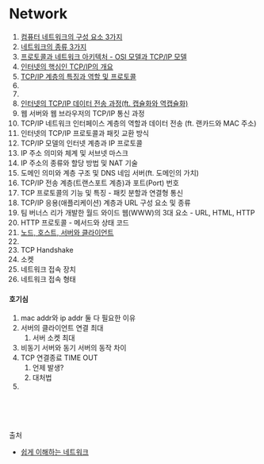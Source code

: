 # Network

1. [컴퓨터 네트워크의 구성 요소 3가지](컴퓨터네트워크의구성요소3가지.md)
2. [네트워크의 종류 3가지](네트워크의종류3가지.md)
3. [프로토콜과 네트워크 아키텍처 - OSI 모델과 TCP/IP 모델](프로토콜과네트워크아키텍처.md)
4. [인터넷의 핵심인 TCP/IP의 개요](인터넷의%20핵심인%20TCPIP의%20개요.md)
5. [TCP/IP 계층의 특징과 역할 및 프로토콜](TCPIP계층의특징과역할및프로토콜.md)
6. 
7. 
8. [인터넷의 TCP/IP 데이터 전송 과정(ft. 캡슐화와 역캡슐화)](인터넷의TCPIP데이터전송과정.md)
9. 웹 서버와 웹 브라우저의 TCP/IP 통신 과정
10. TCP/IP 네트워크 인터페이스 계층의 역할과 데이터 전송 (ft. 랜카드와 MAC 주소)
11. 인터넷의 TCP/IP 프로토콜과 패킷 교환 방식
12. TCP/IP 모델의 인터넷 계층과 IP 프로토콜
13. IP 주소 의미와 체계 및 서브넷 마스크
14. IP 주소의 종류와 할당 방법 및 NAT 기술
15. 도메인 의미와 계층 구조 및 DNS 네임 서버(ft. 도메인의 가치)
16. TCP/IP 전송 계층(트랜스포트 계층)과 포트(Port) 번호
17. TCP 프로토콜의 기능 및 특징 - 패킷 분할과 연결형 통신
18. TCP/IP 응용(애플리케이션) 계층과 URL 구성 요소 및 종류
19. 팀 버너스 리가 개발한 월드 와이드 웹(WWW)의 3대 요소 - URL, HTML, HTTP
20. HTTP 프로토콜 - 메서드와 상태 코드
21. [노드, 호스트, 서버와 클라이언트](https://better-together.tistory.com/74?category=887984)
22. 
23. TCP Handshake
24. 소켓
25. 네트워크 접속 장치
26. 네트워크 접속 형태




#### 호기심
1. mac addr와 ip addr 둘 다 필요한 이유
2. 서버의 클라이언트 연결 최대
   1. 서버 소켓 최대 
3. 비동기 서버와 동기 서버의 동작 차이
4. TCP 연결종료 TIME OUT
   1. 언제 발생?
   2. 대처법
5. 


<br/><br/><br/>

출처
- [쉽게 이해하는 네트워크](https://better-together.tistory.com/category/%EB%83%90%EC%98%B9%EC%95%84%20%EB%A9%8D%EB%A9%8D%ED%95%B4%EB%B4%90%28How%20to%20Speak%20IT%29/%ED%85%8C%ED%81%AC%28IT%29%20%EB%AC%B8%EB%B2%95)